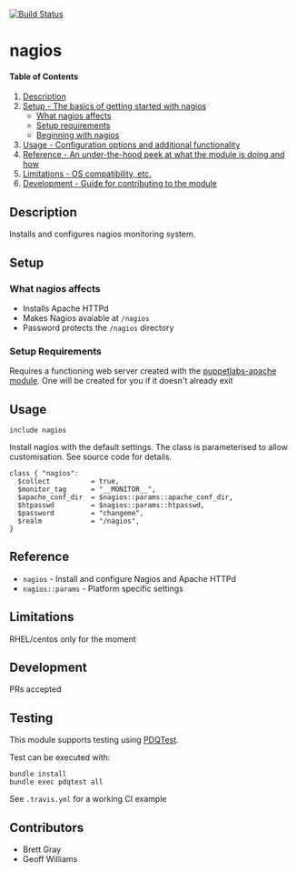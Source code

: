 [![Build Status](https://travis-ci.org/GeoffWilliams/puppet-nagios.svg?branch=master)](https://travis-ci.org/GeoffWilliams/puppet-nagios)

# nagios

#### Table of Contents

1. [Description](#description)
1. [Setup - The basics of getting started with nagios](#setup)
    * [What nagios affects](#what-nagios-affects)
    * [Setup requirements](#setup-requirements)
    * [Beginning with nagios](#beginning-with-nagios)
1. [Usage - Configuration options and additional functionality](#usage)
1. [Reference - An under-the-hood peek at what the module is doing and how](#reference)
1. [Limitations - OS compatibility, etc.](#limitations)
1. [Development - Guide for contributing to the module](#development)

## Description

Installs and configures nagios monitoring system.

## Setup

### What nagios affects
* Installs Apache HTTPd
* Makes Nagios avaiable at `/nagios`
* Password protects the `/nagios` directory

### Setup Requirements

Requires a functioning web server created with the [puppetlabs-apache module](https://forge.puppet.com/puppetlabs/apache).  One will be created for you if it doesn't already exit


## Usage

```puppet
include nagios
```

Install nagios with the default settings. The class is parameterised to allow customisation. See source code for details.

```puppet
class { "nagios":
  $collect          = true,
  $monitor_tag      = "__MONITOR__",
  $apache_conf_dir  = $nagios::params::apache_conf_dir,
  $htpasswd         = $nagios::params::htpasswd,
  $password         = "changeme",
  $realm            = "/nagios",
}
```

## Reference

* `nagios` - Install and configure Nagios and Apache HTTPd
* `nagios::params` - Platform specific settings

## Limitations

RHEL/centos only for the moment

## Development

PRs accepted

## Testing
This module supports testing using [PDQTest](https://github.com/GeoffWilliams/pdqtest).

Test can be executed with:

```
bundle install
bundle exec pdqtest all
```


See `.travis.yml` for a working CI example

## Contributors

* Brett Gray
* Geoff Williams

